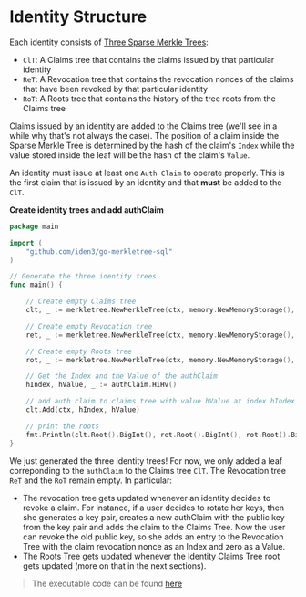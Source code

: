 # Identity Structure

Each identity consists of [Three Sparse Merkle Trees](https://docs.iden3.io/protocol/spec/#identity-state-update):

- `ClT`: A Claims tree that contains the claims issued by that particular identity
- `ReT`: A Revocation tree that contains the revocation nonces of the claims that have been revoked by that particular identity
- `RoT`: A Roots tree that contains the history of the tree roots from the Claims tree

Claims issued by an identity are added to the Claims tree (we'll see in a while why that's not always the case). The position of a claim inside the Sparse Merkle Tree is determined by the hash of the claim's `Index` while the value stored inside the leaf will be the hash of the claim's `Value`.

An identity must issue at least one `Auth Claim` to operate properly. This is the first claim that is issued by an identity and that **must** be added to the `ClT`.

**Create identity trees and add authClaim**

```go
package main

import (
    "github.com/iden3/go-merkletree-sql"
)

// Generate the three identity trees
func main() {

    // Create empty Claims tree
    clt, _ := merkletree.NewMerkleTree(ctx, memory.NewMemoryStorage(), 32) 

    // Create empty Revocation tree
    ret, _ := merkletree.NewMerkleTree(ctx, memory.NewMemoryStorage(), 32) 

    // Create empty Roots tree
    rot, _ := merkletree.NewMerkleTree(ctx, memory.NewMemoryStorage(), 32) 

    // Get the Index and the Value of the authClaim
    hIndex, hValue, _ := authClaim.HiHv()

    // add auth claim to claims tree with value hValue at index hIndex
    clt.Add(ctx, hIndex, hValue)

    // print the roots
    fmt.Println(clt.Root().BigInt(), ret.Root().BigInt(), rot.Root().BigInt())
}
```

We just generated the three identity trees! For now, we only added a leaf correponding to the `authClaim` to the Claims tree `ClT`. The Revocation tree `ReT` and the `RoT` remain empty. In particular:

- The revocation tree gets updated whenever an identity decides to revoke a claim. For instance, if a user decides to rotate her keys, then she generates a key pair, creates a new authClaim with the public key from the key pair and adds the claim to the Claims Tree. Now the user can revoke the old public key, so she adds an entry to the Revocation Tree with the claim revocation nonce as an Index and zero as a Value. 
- The Roots Tree gets updated whenever the Identity Claims Tree root gets updated (more on that in the next sections).

> The executable code can be found [here](https://github.com/0xPolygonID/tutorial-examples/blob/main/issuer-protocol/main.go#L92)
